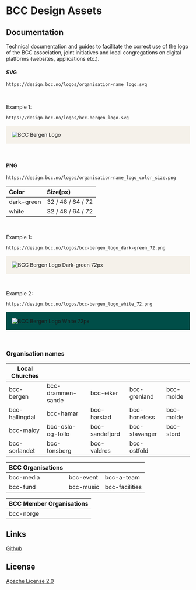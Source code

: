 # BCC Design Assets

## Documentation
<p>Technical documentation and guides to facilitate the correct use of the logo of the BCC association, joint initiatives and local congregations on digital platforms (websites, applications etc.).</p>

#### SVG

```bash
https://design.bcc.no/logos/organisation-name_logo.svg
```
<br>
<p>Example 1:</p>

```bash
https://design.bcc.no/logos/bcc-bergen_logo.svg
```
<p style="background-color:#F5F1EA; padding: 1rem">
    <img src="https://design.bcc.no/logos/bcc-bergen_logo.svg" alt="BCC Bergen Logo" />
</p>

<br>

#### PNG

```bash
https://design.bcc.no/logos/organisation-name_logo_color_size.png
```

| **Color**  	  | **Size(px)**      	|
|:------------	  |:-------------------	|
| dark-green 	  | 32 / 48 / 64 / 72 	|
| white      	  | 32 / 48 / 64 / 72 	|

<br>
<p>Example 1:</p>

```bash
https://design.bcc.no/logos/bcc-bergen_logo_dark-green_72.png
```
<p style="background-color:#F5F1EA; padding: 1rem">
    <img src="https://design.bcc.no/logos/bcc-bergen_logo_dark-green_72.png" alt="BCC Bergen Logo Dark-green 72px"/>
</p>

<br>
<p>Example 2:</p>

```bash
https://design.bcc.no/logos/bcc-bergen_logo_white_72.png
```
<p style="background-color:#004E48; padding: 1rem">
    <img src="https://design.bcc.no/logos/bcc-bergen_logo_white_72.png" alt="BCC Bergen Logo White 72px" />
</p>

<br>

### Organisation names

| **Local Churches** 	|                   	|                	|               	|           	|
|--------------------	|-------------------	|----------------	|---------------	|-----------	|
| bcc-bergen         	| bcc-drammen-sande 	| bcc-eiker      	| bcc-grenland  	| bcc-molde 	|
| bcc-hallingdal     	| bcc-hamar         	| bcc-harstad    	| bcc-honefoss  	| bcc-molde 	|
| bcc-maloy          	| bcc-oslo-og-follo 	| bcc-sandefjord 	| bcc-stavanger 	| bcc-stord 	|
| bcc-sorlandet      	| bcc-tonsberg      	| bcc-valdres    	| bcc-ostfold   	|           	|


| **BCC Organisations** 	|           	|                	|
|-----------------------	|-----------	|----------------	|
| bcc-media             	| bcc-event 	| bcc-a-team     	|
| bcc-fund              	| bcc-music 	| bcc-facilities 	|


| **BCC Member Organisations** 	|
|------------------------------	|
| bcc-norge                    	|

## Links

[Github](https://github.com/bcc-code/bcc-design)

## License

[Apache License 2.0](https://github.com/bcc-code/bcc-design/blob/main/LICENSE.md)